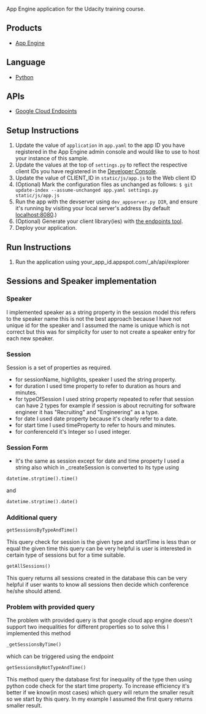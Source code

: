 App Engine application for the Udacity training course.

## Products
- [App Engine][1]

## Language
- [Python][2]

## APIs
- [Google Cloud Endpoints][3]

## Setup Instructions
1. Update the value of `application` in `app.yaml` to the app ID you
   have registered in the App Engine admin console and would like to use to host
   your instance of this sample.
1. Update the values at the top of `settings.py` to
   reflect the respective client IDs you have registered in the
   [Developer Console][4].
1. Update the value of CLIENT_ID in `static/js/app.js` to the Web client ID
1. (Optional) Mark the configuration files as unchanged as follows:
   `$ git update-index --assume-unchanged app.yaml settings.py static/js/app.js`
1. Run the app with the devserver using `dev_appserver.py DIR`, and ensure it's running by visiting your local server's address (by default [localhost:8080][5].)
1. (Optional) Generate your client library(ies) with [the endpoints tool][6].
1. Deploy your application.

## Run Instructions
1. Run the application using your_app_id.appspot.com/_ah/api/explorer

## Sessions and Speaker implementation
### Speaker
I implemented speaker as a string property in the session model this refers to the speaker name this is not the best approach because I have not unique id for the speaker and I assumed the name is unique which is not correct but this was for simplicity for user to not create a speaker entry for each new speaker.
### Session
Session is a set of properties as required.
- for sessionName, highlights, speaker I used the string property.
- for duration I used time property to refer to duration as hours and minutes.
- for typeOfSession I used string property repeated to refer that session can have 2 types for example if session is about recruiting for software engineer it has "Recruiting" and "Engineering" as a type.
- for date I used date property because it's clearly refer to a date.
- for start time I used timeProperty to refer to hours and minutes.
- for conferenceId it's Integer so I used integer.
### Session Form
- It's the same as session except for date and time property I used a string also which in _createSession is converted to its type using
```python
datetime.strptime().time()
```
and
```python
datetime.strptime().date()
```
### Additional query
```python
getSessionsByTypeAndTime()
```
This query check for session is the given type and startTime is less than or equal the given time
this query can be very helpful is user is interested in certain type of sessions but for  a time suitable.
```python
getAllSessions()
```
This query returns all sessions created in the database this can be very helpful if user wants to know all sessions then decide which conference he/she should attend.
### Problem with provided query
The problem with provided query is that google cloud app engine doesn't support two inequalities for different properties so to solve this I implemented this method
```python
_getSessionsByTime()
```
which can be triggered using the endpoint
```python
getSessionsByNotTypeAndTime()
```
This method query the database first for inequality of the type then using python code check for the start time property.
To increase efficiency it's better if we know(in most cases) which query will return the smaller result so we start by this query.
In my example I assumed the first query returns smaller result.




[1]: https://developers.google.com/appengine
[2]: http://python.org
[3]: https://developers.google.com/appengine/docs/python/endpoints/
[4]: https://console.developers.google.com/
[5]: https://localhost:8080/
[6]: https://developers.google.com/appengine/docs/python/endpoints/endpoints_tool
